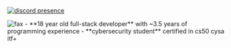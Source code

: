 [![discord presence](https://lanyard.cnrad.dev/api/1290478829168623616?hideBadges=true&idleMessage=%22The%20memory%20of%20everything%20is%20very%20soon%20overwhelmed%20in%20time.%22)](https://discord.com/users/1290478829168623616)

<img src="https://komarev.com/ghpvc/?username=0hook&color=grey" alt="fax">
- **18 year old full-stack developer** with ~3.5 years of programming experience  
- **cybersecurity student** certified in cs50 cysa itf+  
